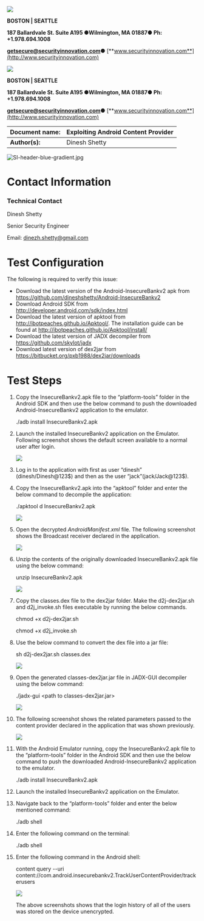 ![](media/6bc9473b4b8bf246749f1ab20989c482.png)

**BOSTON \| SEATTLE**

**187 Ballardvale St. Suite A195 ●Wilmington, MA 01887● Ph: +1.978.694.1008**

[**getsecure@securityinnovation.com**](mailto:getsecure@securityinnovation.com)**●** [**www.securityinnovation.com**](http://www.securityinnovation.com)

![](media/6bc9473b4b8bf246749f1ab20989c482.png)

**BOSTON \| SEATTLE**

**187 Ballardvale St. Suite A195 ●Wilmington, MA 01887● Ph: +1.978.694.1008**

[**getsecure@securityinnovation.com**](mailto:getsecure@securityinnovation.com)**●** [**www.securityinnovation.com**](http://www.securityinnovation.com)

| **Document name:** | Exploiting Android Content Provider |
|--------------------|-------------------------------------|
| **Author(s):**     | Dinesh Shetty                       |

![SI-header-blue-gradient.jpg](media/2b36546d36cdcc725fb20382ec3c359e.jpeg)

# Contact Information

### Technical Contact

Dinesh Shetty

Senior Security Engineer

Email: [dinezh.shetty@gmail.com](mailto:dinezh.shetty@gmail.com)

# Test Configuration

The following is required to verify this issue:

-   Download the latest version of the Android-InsecureBankv2 apk from <https://github.com/dineshshetty/Android-InsecureBankv2>
-   Download Android SDK from <http://developer.android.com/sdk/index.html>
-   Download the latest version of apktool from <http://ibotpeaches.github.io/Apktool/>. The installation guide can be found at <http://ibotpeaches.github.io/Apktool/install/>
-   Download the latest version of JADX decompiler from <https://github.com/skylot/jadx>
-   Download latest version of dex2jar from <https://bitbucket.org/pxb1988/dex2jar/downloads>

# Test Steps

1.  Copy the InsecureBankv2.apk file to the “platform-tools” folder in the Android SDK and then use the below command to push the downloaded Android-InsecureBankv2 application to the emulator.

    ./adb install InsecureBankv2.apk

2.  Launch the installed InsecureBankv2 application on the Emulator. Following screenshot shows the default screen available to a normal user after login.

    ![](media/99c67ae5c7f169c7b18670200b8c5ac6.png)

3.  Log in to the application with first as user “dinesh” (dinesh/Dinesh@123\$) and then as the user “jack”(jack/Jack@123\$).
4.  Copy the InsecureBankv2.apk into the “apktool” folder and enter the below command to decompile the application:

    ./apktool d InsecureBankv2.apk

    ![](media/8a53ffed80e04123916e4143b52099eb.png)

5.  Open the decrypted *AndroidManifest.xml* file. The following screenshot shows the Broadcast receiver declared in the application.

    ![](media/9d4e87313720ed033851e77ebff4be15.png)

6.  Unzip the contents of the originally downloaded InsecureBankv2.apk file using the below command:

    unzip InsecureBankv2.apk

    ![](media/202c0579593db17ebbb3d0cd685719ed.png)

7.  Copy the classes.dex file to the dex2jar folder. Make the d2j-dex2jar.sh and d2j_invoke.sh files executable by running the below commands.

    chmod +x d2j-dex2jar.sh

    chmod +x d2j_invoke.sh

8.  Use the below command to convert the dex file into a jar file:

    sh d2j-dex2jar.sh classes.dex

    ![](media/435349b09efe3cb7ab1c11c4261a68cd.png)

9.  Open the generated classes-dex2jar.jar file in JADX-GUI decompiler using the below command:

    ./jadx-gui \<path to classes-dex2jar.jar\>

    ![](media/b0d2bf24860161327f2b40cf13601145.png)

10. The following screenshot shows the related parameters passed to the content provider declared in the application that was shown previously.

    ![](media/518f7932224e621ff94690a8cf92aaef.png)

11. With the Android Emulator running, copy the InsecureBankv2.apk file to the “platform-tools” folder in the Android SDK and then use the below command to push the downloaded Android-InsecureBankv2 application to the emulator.

    ./adb install InsecureBankv2.apk

12. Launch the installed InsecureBankv2 application on the Emulator.
13. Navigate back to the “platform-tools” folder and enter the below mentioned command:

    ./adb shell

14. Enter the following command on the terminal:

    ./adb shell

15. Enter the following command in the Android shell:

    content query --uri content://com.android.insecurebankv2.TrackUserContentProvider/trackerusers

    ![](media/6880abb0daa9bd5bc5768400efa69776.png)

    The above screenshots shows that the login history of all of the users was stored on the device unencrypted.
